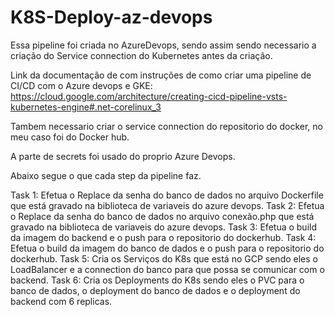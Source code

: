 # K8S-Deploy-az-devops

Essa pipeline foi criada no AzureDevops, sendo assim sendo necessario a criação do Service connection do Kubernetes antes da criação.

Link da documentação de com instruções de como criar uma pipeline de CI/CD com o Azure devops e GKE: https://cloud.google.com/architecture/creating-cicd-pipeline-vsts-kubernetes-engine#.net-corelinux_3

Tambem necessario criar o service connection do repositorio do docker, no meu caso foi do Docker hub.

A parte de secrets foi usado do proprio Azure Devops.


Abaixo segue o que cada step da pipeline faz.

Task 1: Efetua o Replace da senha do banco de dados no arquivo Dockerfile que está gravado na biblioteca de variaveis do azure devops.
Task 2: Efetua o Replace da senha do banco de dados no arquivo conexão.php que está gravado na biblioteca de variaveis do azure devops.
Task 3: Efetua o build da imagem do backend e o push para o repositorio do dockerhub.
Task 4: Efetua o build da imagem do banco de dados e o push para o repositorio do dockerhub.
Task 5: Cria os Serviços do K8s que está no GCP sendo eles o LoadBalancer e a connection do banco para que possa se comunicar com o backend.
Task 6: Cria os Deployments do K8s sendo eles o PVC para o banco de dados, o deployment do banco de dados e o deployment do backend com 6 replicas.
